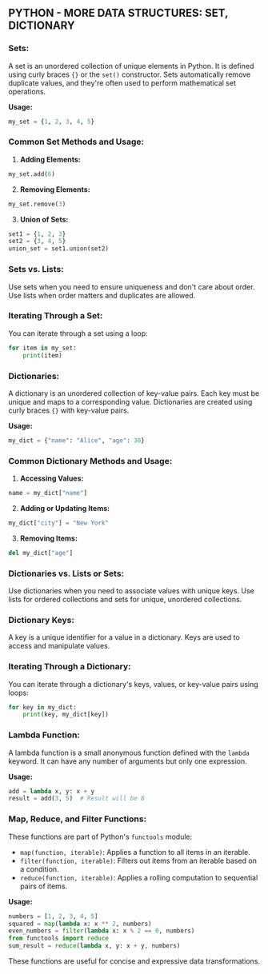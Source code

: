 ## PYTHON - MORE DATA STRUCTURES: SET, DICTIONARY

### Sets:

A set is an unordered collection of unique elements in Python. It is defined using curly braces `{}` or the `set()` constructor. Sets automatically remove duplicate values, and they're often used to perform mathematical set operations.

**Usage:**

```python
my_set = {1, 2, 3, 4, 5}
```

### Common Set Methods and Usage:

1. **Adding Elements:**

```python
my_set.add(6)
```

2. **Removing Elements:**

```python
my_set.remove(3)
```

3. **Union of Sets:**

```python
set1 = {1, 2, 3}
set2 = {3, 4, 5}
union_set = set1.union(set2)
```

### Sets vs. Lists:

Use sets when you need to ensure uniqueness and don't care about order. Use lists when order matters and duplicates are allowed.

### Iterating Through a Set:

You can iterate through a set using a loop:

```python
for item in my_set:
    print(item)
```

### Dictionaries:

A dictionary is an unordered collection of key-value pairs. Each key must be unique and maps to a corresponding value. Dictionaries are created using curly braces `{}` with key-value pairs.

**Usage:**

```python
my_dict = {"name": "Alice", "age": 30}
```

### Common Dictionary Methods and Usage:

1. **Accessing Values:**

```python
name = my_dict["name"]
```

2. **Adding or Updating Items:**

```python
my_dict["city"] = "New York"
```

3. **Removing Items:**

```python
del my_dict["age"]
```

### Dictionaries vs. Lists or Sets:

Use dictionaries when you need to associate values with unique keys. Use lists for ordered collections and sets for unique, unordered collections.

### Dictionary Keys:

A key is a unique identifier for a value in a dictionary. Keys are used to access and manipulate values.

### Iterating Through a Dictionary:

You can iterate through a dictionary's keys, values, or key-value pairs using loops:

```python
for key in my_dict:
    print(key, my_dict[key])
```

### Lambda Function:

A lambda function is a small anonymous function defined with the `lambda` keyword. It can have any number of arguments but only one expression.

**Usage:**

```python
add = lambda x, y: x + y
result = add(3, 5)  # Result will be 8
```

### Map, Reduce, and Filter Functions:

These functions are part of Python's `functools` module:

- `map(function, iterable)`: Applies a function to all items in an iterable.
- `filter(function, iterable)`: Filters out items from an iterable based on a condition.
- `reduce(function, iterable)`: Applies a rolling computation to sequential pairs of items.

**Usage:**

```python
numbers = [1, 2, 3, 4, 5]
squared = map(lambda x: x ** 2, numbers)
even_numbers = filter(lambda x: x % 2 == 0, numbers)
from functools import reduce
sum_result = reduce(lambda x, y: x + y, numbers)
```

These functions are useful for concise and expressive data transformations.